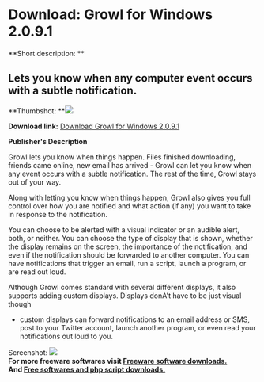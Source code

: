 # Download: Growl for Windows 2.0.9.1

**Short description: **

## Lets you know when any computer event occurs with a subtle notification.

  
**Thumbshot: **![](http://www.freewarefiles.com/screenshot/growl2_md.jpg)   
  
**Download link:** [Download Growl for Windows 2.0.9.1](http://freesoftwares.boysofts.com/Growl-for-Windows_program_57382.html)  
  

**Publisher's Description**  
  

Growl lets you know when things happen. Files finished downloading, friends
came online, new email has arrived - Growl can let you know when any event
occurs with a subtle notification. The rest of the time, Growl stays out of
your way.

Along with letting you know when things happen, Growl also gives you full
control over how you are notified and what action (if any) you want to take in
response to the notification.

You can choose to be alerted with a visual indicator or an audible alert,
both, or neither. You can choose the type of display that is shown, whether
the display remains on the screen, the importance of the notification, and
even if the notification should be forwarded to another computer. You can have
notifications that trigger an email, run a script, launch a program, or are
read out loud.

Although Growl comes standard with several different displays, it also
supports adding custom displays. Displays donA't have to be just visual though
- custom displays can forward notifications to an email address or SMS, post
to your Twitter account, launch another program, or even read your
notifications out loud to you.

  
  
Screenshot: ![](http://www.freewarefiles.com/screenshot/growl2.jpg)  
**For more freeware softwares visit [Freeware software downloads.](http://freesoftwares.boysofts.com/)**   
**And [Free softwares and php script downloads.](http://www.boysofts.com/)**

